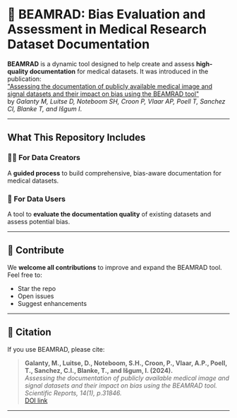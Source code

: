 # 🌟 BEAMRAD: Bias Evaluation and Assessment in Medical Research Dataset Documentation

**BEAMRAD** is a dynamic tool designed to help create and assess **high-quality documentation** for medical datasets. It was introduced in the publication:  
["Assessing the documentation of publicly available medical image and signal datasets and their impact on bias using the BEAMRAD tool"](https://www.nature.com/articles/s41598-024-83218-5)  
by *Galanty M, Luitse D, Noteboom SH, Croon P, Vlaar AP, Poell T, Sanchez CI, Blanke T, and Išgum I*.

---

## What This Repository Includes

### 👩‍💻 For Data **Creators**
A **guided process** to build comprehensive, bias-aware documentation for medical datasets.

### 👀 For Data **Users**
A tool to **evaluate the documentation quality** of existing datasets and assess potential bias.

---

## 🤝 Contribute
We **welcome all contributions** to improve and expand the BEAMRAD tool.  
Feel free to:
-  Star the repo
-  Open issues
-  Suggest enhancements

---

## 📄 Citation

If you use BEAMRAD, please cite:

> **Galanty, M., Luitse, D., Noteboom, S.H., Croon, P., Vlaar, A.P., Poell, T., Sanchez, C.I., Blanke, T., and Išgum, I. (2024).**  
> *Assessing the documentation of publicly available medical image and signal datasets and their impact on bias using the BEAMRAD tool.*  
> *Scientific Reports, 14(1), p.31846.*  
> [DOI link](https://www.nature.com/articles/s41598-024-83218-5)

---
